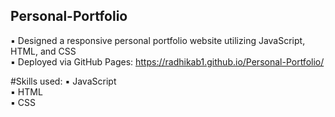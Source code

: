 ## Personal-Portfolio
▪ Designed a responsive personal portfolio website utilizing JavaScript, HTML, and CSS <br>
▪ Deployed via GitHub Pages: https://radhikab1.github.io/Personal-Portfolio/

#Skills used:
▪ JavaScript <br>
▪ HTML<br>
▪ CSS<br>
